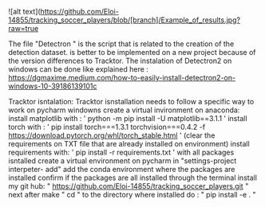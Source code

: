 ![alt text](https://github.com/Eloi-14855/tracking_soccer_players/blob/[branch]/Example_of_results.jpg?raw=true

The file "Detectron " is the script that is related to the creation of the detection dataset. is better to be implemented on a new project because of the version differences to Tracktor.
The instalation of Detectron2 on windows can be done like explained here : https://dgmaxime.medium.com/how-to-easily-install-detectron2-on-windows-10-39186139101c


Tracktor isntalation:
Tracktor isnstallation needs to follow a specific way to work on pycharm windowns
create a virtual invironment on anaconda:
install matplotlib with : ' python -m pip install -U matplotlib==3.1.1 '
install torch with : ' pip install torch===1.3.1 torchvision===0.4.2 -f https://download.pytorch.org/whl/torch_stable.html '
(clear the requirements on TXT file  that are already installed on environment)
install requirements with: ' pip install -r requirements.txt '
with all packages isntalled create a virtual environment on pycharm
in "settings-project interpeter- add" add the conda environment where the packages are installed
confirm if the packages are all installed
through the terminal install my git hub: " https://github.com/Eloi-14855/tracking_soccer_players.git "
next after make " cd " to the directory where installed do : " pip install -e . "


